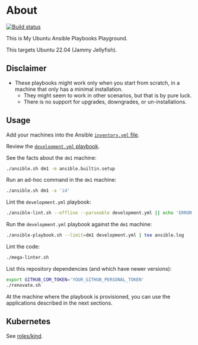 # About

[![Build status](https://github.com/rgl/my-ubuntu-ansible-playbooks/workflows/build/badge.svg)](https://github.com/rgl/my-ubuntu-ansible-playbooks/actions?query=workflow%3Abuild)

This is My Ubuntu Ansible Playbooks Playground.

This targets Ubuntu 22.04 (Jammy Jellyfish).

## Disclaimer

* These playbooks might work only when you start from scratch, in a machine that only has a minimal installation.
  * They might seem to work in other scenarios, but that is by pure luck.
  * There is no support for upgrades, downgrades, or un-installations.

## Usage

Add your machines into the Ansible [`inventory.yml` file](inventory.yml).

Review the [`development.yml` playbook](development.yml).

See the facts about the `dm1` machine:

```bash
./ansible.sh dm1 -m ansible.builtin.setup
```

Run an ad-hoc command in the `dm1` machine:

```bash
./ansible.sh dm1 -a 'id'
```

Lint the `development.yml` playbook:

```bash
./ansible-lint.sh --offline --parseable development.yml || echo 'ERROR linting'
```

Run the `development.yml` playbook against the `dm1` machine:

```bash
./ansible-playbook.sh --limit=dm1 development.yml | tee ansible.log
```

Lint the code:

```bash
./mega-linter.sh
```

List this repository dependencies (and which have newer versions):

```bash
export GITHUB_COM_TOKEN='YOUR_GITHUB_PERSONAL_TOKEN'
./renovate.sh
```

At the machine where the playbook is provisioned, you can use the
applications described in the next sections.

## Kubernetes

See [roles/kind](roles/kind/README.md).
